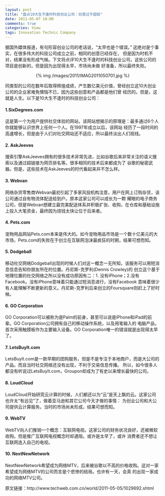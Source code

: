```yaml
---
layout: post
title: "盘点10大生不逢时科技创业公司：创意过于超前"
date: 2011-05-07 18:00
comments: true
categories: View
tags: Innovation Technic Company
---
```

<p>据国外媒体报道，有句形容创业公司的老话说，“太早也是个错误。” 这绝对是个事实，在很多伟大的科技公司成立之前，相同的创意已经存在，
但是因为时机不对，结果没有形成气候。下文将点评10大生不逢时的科技创业公司，这些公司的项目是创新的，但是因为出现得太早，市场尚未做
好准备，所以最终失败。</p>
<center>{% img /images/2011/IMAG2011050701.jpg %}</center>
<p>同类型的公司在数年后取得辉煌成绩，产生数亿美元价值，曾经创立这10大创业公司的企业家难免懊恼不已，因为这些创意和产品都是他们曾
经历的。但是，这就是人生。以下是10大生不逢时的科技创业公司：</p>

<h4>1.SixDegrees.com</h4>
<p>这是第一个为用户提供社交体验的网站，该网站想揭示的原理是：最多通过6个人你就能够认识世界上任何一个人。在1997年成立以后，该网站
经历了一段时间的高速增长，但是由于人们对社交网站还不适应，所以最终淡出人们视线。</p>

<!--more-->

<h4>2. AskJeeves</h4>
<p>搜索引擎AskJeeves拥有的很多技术非常先进，比如谷歌后来非常关注的语义搜索以及通过超链接为网页排名等。很多相同的技术后来都成为了
谷歌的秘密武器。但是，这些技术在AskJeeves的时代看起来并不怎么样。</p>

<h4>3. Webvan</h4>
<p>网络杂货零售商Webvan最初引起了多家风投机构注意，用户在网上订购杂货，该公司通过自有物流体配送给到户。原本这家公司可以成长为一颗
耀眼的电子商务公司，但是Webvan想建立最完美配送体系并积极扩张、收购，在仓库和基础设施上投入大笔资金，最终因为烧钱太快让位于后来者。</p>

<h4>4. Pets.com</h4>
<p>宠物用品网站Pets.com本来是伟大的。如今宠物用品市场是一个数十亿美元的大市场，Pets.com的失败在于创立在互联网泡沫最疯狂的时期，结果可想而知。</p>

<h4>5. Dodgeball</h4>
<p>移动社交网络Dodgeball出现的时候人们对这一概念一无所知，该服务可以用短消息信息告知你朋友所在的位置。丹尼斯-克罗利(Dennis Crowley)的
创立这个基于地理位置的社交网络之所以没有成功原因有二：1. 没有iPhone；2.没有Facebook。没有iPhone意味着只能通过短消息进行，没有Facebook
意味着很少有人能理解不断更新的意义。丹尼斯-克罗利后来创立的Foursquare则赶上了好时候。</p>

<h4>6. GO Corporation</h4>
<p>GO Corporation可以被称为是Palm的前身，甚至可以说是iPhone和iPad的前辈。GO Corporation公司拥有自己的移动操作系统，以及用笔输入的
电脑产品，首次采用触摸板作为主要输入设备。GO Corporation唯一的错误就是出现得太早了。</p>

<h4>7. LetsBuyIt.com</h4>
<p>LetsBuyIt.com是一款早期的团购服务，但是不是专注于本地商户，而是大公司的产品。而且当时社交网络还没有出现，不利于交易信息传播。
所以，如今很多人都没有听说过LetsBuyIt.com，Groupon却成为了有史以来增长最快的公司。</p>

<h4>8. LoudCloud</h4>
<p>LoudCloud开始研究云计算的时候，人们都还以为“云”是天上飘的云。这家公司也许太“有远见”了，做着亚马逊和其它公司今天才做的事情：
为创业公司和大公司提供云计算服务。当时的市场尚未形成，结果可想而知。</p>

<h4>9. WebTV</h4>
<p>WebTV向人们推销一个概念：互联网电视。这家公司的财务状况良好，还被微软收购。但是推广互联网电视概念时却遇阻。或许是太早了，或许
消费者还不想让互联网连入自己的电视。</p>

<h4>10. NextNewNetwork</h4>
<p>NextNewNetwork希望成为网络MTV，后来被谷歌以不高的价格收购。这对一家希望成为网络MTV的公司而言是个悲惨的结局。也许有一天，会真
的出现一家成功的网络MTV公司。</p>

<p>原文链接：http://www.techweb.com.cn/world/2011-05-05/1029692.shtml</p>
